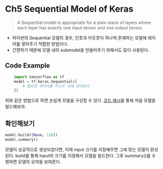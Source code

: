 # Ch5 Sequential Model of Keras
> A Sequential model is appropriate for a plain stack of layers where each layer has exactly one input tensor and one output tensor.
* 파이썬의 Sequential 모델의 경우, 인풋과 아웃풋이 하나씩 존재하는 모델에 레이어를 쌓아주기 적합한 방법이다.
* 간편하기 때문에 모델 내의 submodel을 만들어주기 위해서도 많이 사용된다.

## Code Example
```python
    import tensorflow as tf
    model = tf.keras.Sequential([
        # 필요한 레이어를 리스트 내에 넣어준다.
    ])
```
위와 같은 방법으로 하면 손쉽게 모델을 구성할 수 있다.
[코드 예시](https://github.com/KorKite/study-keras-basic/blob/main/ch5/example.py)를 통해 처음 모델을 빌드해보자.

## 확인해보기
```python
model.build([None, 128])
model.summary()
```
모델이 성공적으로 생성되었다면, 이제 input 크기를 지정해주면 그에 맞는 모델이 완성된다.
build를 통해 input의 크기를 지정해서 모델을 빌드한다.
그후 summary()를 수행하면 모델의 요약을 보여준다.